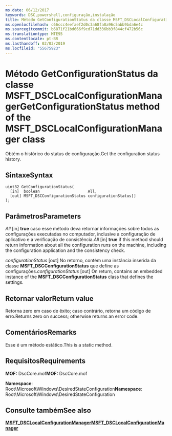 ```yaml
---
ms.date: 06/12/2017
keywords: DSC,powershell,configuração,instalação
title: Método GetConfigurationStatus da classe MSFT_DSCLocalConfigurationManager
ms.openlocfilehash: c66ccc4eefaef2d0c3a68fa8a96c5abb9bda6e4c
ms.sourcegitcommit: b6871f21bd666f9cd71dd336bb3f844cf472b56c
ms.translationtype: MTE95
ms.contentlocale: pt-BR
ms.lasthandoff: 02/03/2019
ms.locfileid: "55675923"
---
```

# <a name="getconfigurationstatus-method-of-the-msftdsclocalconfigurationmanager-class"></a><span data-ttu-id="c846a-103">Método GetConfigurationStatus da classe MSFT_DSCLocalConfigurationManager</span><span class="sxs-lookup"><span data-stu-id="c846a-103">GetConfigurationStatus method of the MSFT_DSCLocalConfigurationManager class</span></span>

<span data-ttu-id="c846a-104">Obtém o histórico do status de configuração.</span><span class="sxs-lookup"><span data-stu-id="c846a-104">Get the configuration status history.</span></span>

## <a name="syntax"></a><span data-ttu-id="c846a-105">Sintaxe</span><span class="sxs-lookup"><span data-stu-id="c846a-105">Syntax</span></span>

```mof
uint32 GetConfigurationStatus(
  [in]  boolean                     All,
  [out] MSFT_DSCConfigurationStatus configurationStatus[]
);
```

## <a name="parameters"></a><span data-ttu-id="c846a-106">Parâmetros</span><span class="sxs-lookup"><span data-stu-id="c846a-106">Parameters</span></span>

<span data-ttu-id="c846a-107">*All* \[in\] **true** caso esse método deva retornar informações sobre todos as configurações executadas no computador, inclusive a configuração de aplicativo e a verificação de consistência.</span><span class="sxs-lookup"><span data-stu-id="c846a-107">*All* \[in\] **true** if this method should return information about all the configuration runs on the machine, including the configuration application and the consistency check.</span></span>

<span data-ttu-id="c846a-108">*configurationStatus* \[out\] No retorno, contém uma instância inserida da classe **MSFT_DSCConfigurationStatus** que define as configurações.</span><span class="sxs-lookup"><span data-stu-id="c846a-108">*configurationStatus* \[out\] On return, contains an embedded instance of the **MSFT_DSCConfigurationStatus** class that defines the settings.</span></span>

## <a name="return-value"></a><span data-ttu-id="c846a-109">Retornar valor</span><span class="sxs-lookup"><span data-stu-id="c846a-109">Return value</span></span>

<span data-ttu-id="c846a-110">Retorna zero em caso de êxito; caso contrário, retorna um código de erro.</span><span class="sxs-lookup"><span data-stu-id="c846a-110">Returns zero on success; otherwise returns an error code.</span></span>

## <a name="remarks"></a><span data-ttu-id="c846a-111">Comentários</span><span class="sxs-lookup"><span data-stu-id="c846a-111">Remarks</span></span>

<span data-ttu-id="c846a-112">Esse é um método estático.</span><span class="sxs-lookup"><span data-stu-id="c846a-112">This is a static method.</span></span>

## <a name="requirements"></a><span data-ttu-id="c846a-113">Requisitos</span><span class="sxs-lookup"><span data-stu-id="c846a-113">Requirements</span></span>

<span data-ttu-id="c846a-114">**MOF:** DscCore.mof</span><span class="sxs-lookup"><span data-stu-id="c846a-114">**MOF:** DscCore.mof</span></span>

<span data-ttu-id="c846a-115">**Namespace**: Root\Microsoft\Windows\DesiredStateConfiguration</span><span class="sxs-lookup"><span data-stu-id="c846a-115">**Namespace**: Root\Microsoft\Windows\DesiredStateConfiguration</span></span>

## <a name="see-also"></a><span data-ttu-id="c846a-116">Consulte também</span><span class="sxs-lookup"><span data-stu-id="c846a-116">See also</span></span>

[<span data-ttu-id="c846a-117">**MSFT_DSCLocalConfigurationManager**</span><span class="sxs-lookup"><span data-stu-id="c846a-117">**MSFT_DSCLocalConfigurationManager**</span></span>](msft-dsclocalconfigurationmanager.md)
